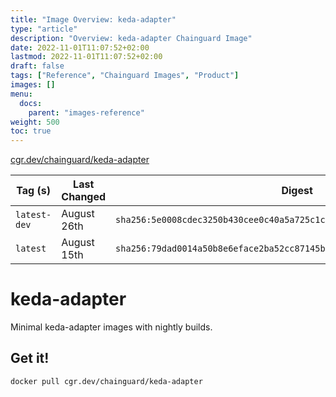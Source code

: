 ```yaml
---
title: "Image Overview: keda-adapter"
type: "article"
description: "Overview: keda-adapter Chainguard Image"
date: 2022-11-01T11:07:52+02:00
lastmod: 2022-11-01T11:07:52+02:00
draft: false
tags: ["Reference", "Chainguard Images", "Product"]
images: []
menu:
  docs:
    parent: "images-reference"
weight: 500
toc: true
---
```


[cgr.dev/chainguard/keda-adapter](https://github.com/chainguard-images/images/tree/main/images/keda-adapter)

| Tag (s)       | Last Changed | Digest                                                                    |
|---------------|--------------|---------------------------------------------------------------------------|
|  `latest-dev` | August 26th  | `sha256:5e0008cdec3250b430cee0c40a5a725c1cd36fabc6326a2b6170d716b965e05a` |
|  `latest`     | August 15th  | `sha256:79dad0014a50b8e6eface2ba52cc87145bb61d67593c21fb1a35a519fc7c9223` |

# keda-adapter

Minimal keda-adapter images with nightly builds.

## Get it!

```shell
docker pull cgr.dev/chainguard/keda-adapter
```

